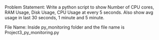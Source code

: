 
Problem Statement:
Write a python script to show Number of CPU cores, RAM Usage, Disk Usage, CPU Usage at every 5 seconds.
Also show avg usage in last 30 seconds, 1 minute and 5 minute.

File Name:
Inside py_monitoring folder and the file name is Project3_py_monitoring.py